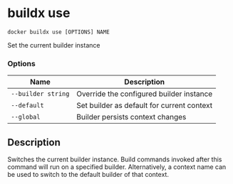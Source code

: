 #  buildx use

```
docker buildx use [OPTIONS] NAME
```

<!---MARKER_GEN_START-->
Set the current builder instance

### Options

| Name | Description |
| --- | --- |
| `--builder string` | Override the configured builder instance |
| `--default` | Set builder as default for current context |
| `--global` | Builder persists context changes |


<!---MARKER_GEN_END-->

## Description

Switches the current builder instance. Build commands invoked after this command
will run on a specified builder. Alternatively, a context name can be used to
switch to the default builder of that context.
